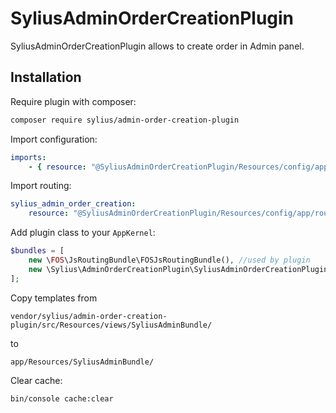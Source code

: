 # SyliusAdminOrderCreationPlugin

SyliusAdminOrderCreationPlugin allows to create order in Admin panel.

## Installation

Require plugin with composer:

```bash
composer require sylius/admin-order-creation-plugin
```

Import configuration:

```yaml
imports:
    - { resource: "@SyliusAdminOrderCreationPlugin/Resources/config/app/config.yml" }
```

Import routing:

````yaml
sylius_admin_order_creation:
    resource: "@SyliusAdminOrderCreationPlugin/Resources/config/app/routing.yml"
````

Add plugin class to your `AppKernel`:

```php
$bundles = [
    new \FOS\JsRoutingBundle\FOSJsRoutingBundle(), //used by plugin
    new \Sylius\AdminOrderCreationPlugin\SyliusAdminOrderCreationPlugin(),
];
```

Copy templates from

```
vendor/sylius/admin-order-creation-plugin/src/Resources/views/SyliusAdminBundle/
```
to
```
app/Resources/SyliusAdminBundle/
```

Clear cache:

```bash
bin/console cache:clear
```
